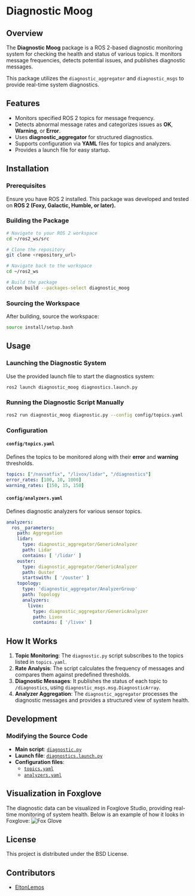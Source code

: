 # Diagnostic Moog

## Overview

The **Diagnostic Moog** package is a ROS 2-based diagnostic monitoring system for checking the health and status of various topics. It monitors message frequencies, detects potential issues, and publishes diagnostic messages.

This package utilizes the `diagnostic_aggregator` and `diagnostic_msgs` to provide real-time system diagnostics.

## Features

- Monitors specified ROS 2 topics for message frequency.
- Detects abnormal message rates and categorizes issues as **OK**, **Warning**, or **Error**.
- Uses **diagnostic_aggregator** for structured diagnostics.
- Supports configuration via **YAML** files for topics and analyzers.
- Provides a launch file for easy startup.

## Installation

### Prerequisites

Ensure you have ROS 2 installed. This package was developed and tested on **ROS 2 (Foxy, Galactic, Humble, or later).**

### Building the Package

```bash
# Navigate to your ROS 2 workspace
cd ~/ros2_ws/src

# Clone the repository
git clone <repository_url>

# Navigate back to the workspace
cd ~/ros2_ws

# Build the package
colcon build --packages-select diagnostic_moog
```

### Sourcing the Workspace

After building, source the workspace:

```bash
source install/setup.bash
```

## Usage

### Launching the Diagnostic System

Use the provided launch file to start the diagnostics system:

```bash
ros2 launch diagnostic_moog diagnostics.launch.py
```

### Running the Diagnostic Script Manually

```bash
ros2 run diagnostic_moog diagnostic.py --config config/topics.yaml
```

### Configuration

#### `config/topics.yaml`
Defines the topics to be monitored along with their **error** and **warning** thresholds.

```yaml
topics: ["/navsatfix", "/livox/lidar", "/diagnostics"]
error_rates: [100, 10, 1000]
warning_rates: [150, 15, 150]
```

#### `config/analyzers.yaml`
Defines diagnostic analyzers for various sensor topics.

```yaml
analyzers:
  ros__parameters:
    path: Aggregation
    lidar:
      type: diagnostic_aggregator/GenericAnalyzer
      path: Lidar
      contains: [ '/lidar' ]
    ouster:
      type: diagnostic_aggregator/GenericAnalyzer
      path: Ouster
      startswith: [ '/ouster' ]
    topology:
      type: 'diagnostic_aggregator/AnalyzerGroup'
      path: Topology
      analyzers:
        livox:
          type: diagnostic_aggregator/GenericAnalyzer
          path: Livox
          contains: [ '/livox' ]
```

## How It Works

1. **Topic Monitoring**: The `diagnostic.py` script subscribes to the topics listed in `topics.yaml`.
2. **Rate Analysis**: The script calculates the frequency of messages and compares them against predefined thresholds.
3. **Diagnostic Messages**: It publishes the status of each topic to `/diagnostics`, using `diagnostic_msgs.msg.DiagnosticArray`.
4. **Analyzer Aggregation**: The `diagnostic_aggregator` processes the diagnostic messages and provides a structured view of system health.

## Development

### Modifying the Source Code

- **Main script**: [`diagnostic.py`](src/diagnostic_moog/diagnostic.py)
- **Launch file**: [`diagnostics.launch.py`](src/diagnostic_moog/diagnostics.launch.py)
- **Configuration files**:
  - [`topics.yaml`](config/topics.yaml)
  - [`analyzers.yaml`](config/analyzers.yaml)

## Visualization in Foxglove

The diagnostic data can be visualized in Foxglove Studio, providing real-time monitoring of system health. Below is an example of how it looks in Foxglove:
![Fox Glove](https://github.com/user-attachments/assets/929ecbe3-9e29-4d44-8b4b-fff2f621b69c)

## License

This project is distributed under the BSD License.

## Contributors

- [EltonLemos](https://github.com/eltonlemos)

